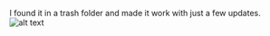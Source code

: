 I found it in a trash folder and made it work with just a few updates.
![alt text](https://imgur.com/PiThwoZ.png)
